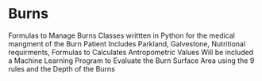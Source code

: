 # Burns
Formulas to Manage Burns 
Classes writtten in Python for the medical mangment of the Burn Patient
Includes Parkland, Galvestone, Nutritional requirments, Formulas to Calculates Antropometric Values
Will be included a Machine Learning Program to Evaluate the Burn Surface Area using the 9 rules and the Depth of the Burns
